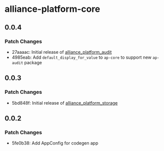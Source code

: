 # alliance-platform-core

## 0.0.4

### Patch Changes

- 27aaaac: Initial release of [alliance_platform_audit](https://alliance-platform.readthedocs.io/projects/audit)
- 4985eab: Add `default_display_for_value` to `ap-core` to support new `ap-audit` package

## 0.0.3

### Patch Changes

- 5bd848f: Initial release of [alliance_platform_storage](https://alliance-platform.readthedocs.io/projects/storage)

## 0.0.2

### Patch Changes

- 5fe0b38: Add AppConfig for codegen app
